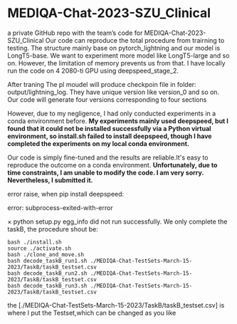 # MEDIQA-Chat-2023-SZU_Clinical
a private GitHub repo with the team’s code for MEDIQA-Chat-2023-SZU_Clinical Our code can reproduce the total procedure from trairning to testing. The structure mainly base on pytorch_lightning and our model is LongT5-base. We want to experiment more model like LongT5-large and so on. However, the limitation of memory prevents us from that. I have locally run the code on 4 2080-ti GPU using deepspeed_stage_2. 

After traning The pl moudel will produce checkpoin file in folder: output/lightning_log. They have unique version like version_0 and so on. Our code will generate four versions corresponding to four sections

However, due to my negligence, I had only conducted experiments in a conda environment before. **My experiments mainly used deepspeed, but I found that it could not be installed successfully via a Python virtual environment, so install.sh failed to install deepspeed, though I have completed the experiments on my local conda environment.** 

Our code is simply fine-tuned and the results are reliable.It's easy to reproduce the outcome on a conda environment. **Unfortunately, due to time constraints, I am unable to modify the code. I am very sorry. Nevertheless, I submitted it.** 

error raise, when pip install deepspeed:

error: subprocess-exited-with-error

  × python setup.py egg_info did not run successfully.
 We only complete the taskB, the procedure shout be:

```
bash ./install.sh
source ./activate.sh
bash ./clone_and_move.sh
bash decode_taskB_run1.sh ./MEDIQA-Chat-TestSets-March-15-2023/TaskB/taskB_testset.csv
bash decode_taskB_run2.sh ./MEDIQA-Chat-TestSets-March-15-2023/TaskB/taskB_testset.csv
bash decode_taskB_run3.sh ./MEDIQA-Chat-TestSets-March-15-2023/TaskB/taskB_testset.csv

```

the [./MEDIQA-Chat-TestSets-March-15-2023/TaskB/taskB_testset.csv] is where I put the Testset,which can be changed as you like




